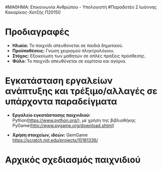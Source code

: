 #ΜΑΘΗΜΑ: Επικοινωνία Ανθρώπου - Υπολογιστή
#Παραδοτέο 2
Ιωάννης Κακαρίκας-Χατζής
Π20150

Προδιαγραφές
============

 - **Ηλικία:** Το παιχνίδι απευθύνεται σε παιδιά δημοτικού.
 - **Προϋποθέσεις:** Γνώση χειρισμού πληκτρολόγιου.
 - **Στόχος:** Εξοικείωση των μαθητών σε απλές πράξεις πρόσθεσης.
 - **Φύλο:** Το παιχνίδι απευθύνεται σε κορίτσια και αγόρια.

Εγκατάσταση εργαλείων ανάπτυξης και τρέξιμο/αλλαγές σε υπάρχοντα παραδείγματα
========================================================================

 - **Εργαλείο εγκατάστασης παιχνιδιού:**
 Python(https://www.python.org/), με χρήση της βιβλιοθήκης PyGame(http://www.pygame.org/download.shtml)

 - **Χρήση στοιχείων, ιδεών:**
GemGame
https://scratch.mit.edu/projects/10181336/

Αρχικός σχεδιασμός παιχνιδιού
============================

